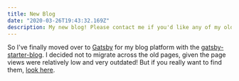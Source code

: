 ```yaml
---
title: New Blog
date: "2020-03-26T19:43:32.169Z"
description: My new blog! Please contact me if you'd like any of my old blog posts
---
```


So I've finally moved over to [Gatsby](https://www.gatsbyjs.org/) for my blog platform with the [gatsby-starter-blog](https://www.gatsbyjs.org/starters/gatsbyjs/gatsby-starter-blog/). I decided not to migrate across the old pages, given the page views were relatively low and very outdated! But if you really want to find them, [look here](http://adrianlucathomas.blogspot.com).